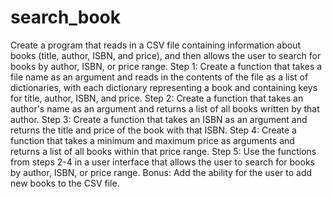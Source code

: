 # search_book
Create a program that reads in a CSV file containing information about books (title, author, ISBN, and price), and then allows the user to search for books by author, ISBN, or price range.
Step 1: Create a function that takes a file name as an argument and reads in the contents of the file as a list of dictionaries, with each dictionary representing a book and containing keys for title, author, ISBN, and price.
Step 2: Create a function that takes an author's name as an argument and returns a list of all books written by that author.
Step 3: Create a function that takes an ISBN as an argument and returns the title and price of the book with that ISBN.
Step 4: Create a function that takes a minimum and maximum price as arguments and returns a list of all books within that price range.
Step 5: Use the functions from steps 2-4 in a user interface that allows the user to search for books by author, ISBN, or price range.
Bonus: Add the ability for the user to add new books to the CSV file.
